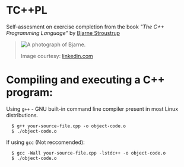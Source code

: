 # TC++PL
Self-assesment on exercise completion from the book *"The C++ Programming Language"* by [Bjarne Stroustrup](https://www.stroustrup.com/index.html)

> 
>
> ![A photograph of Bjarne.](../main/bjarne-stroustrup.jpg)
> 
> Image courtesy: [linkedin.com](https://www.linkedin.com/in/bjarnestroustrup)

# Compiling and executing a C++ program:
Using `g++` - GNU built-in command line compiler present in most Linux distributions.
```
  $ g++ your-source-file.cpp -o object-code.o
  $ ./object-code.o
```

If using `gcc` (Not reccomended):
```
  $ gcc -Wall your-source-file.cpp -lstdc++ -o object-code.o
  $ ./object-code.o
```
